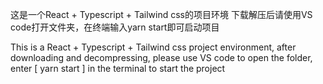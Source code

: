 这是一个React + Typescript + Tailwind css的项目环境
   下载解压后请使用VS code打开文件夹，在终端输入yarn start即可启动项目


This is a React + Typescript + Tailwind css project environment, after downloading and decompressing, please use VS code to open the folder, enter [ yarn start ] in the terminal to start the project
